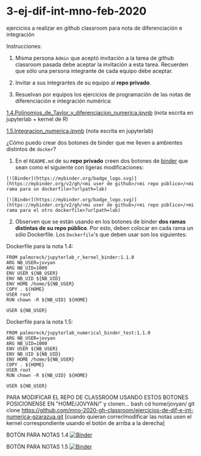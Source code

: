# 3-ej-dif-int-mno-feb-2020
ejercicios a realizar en github classroom para nota de diferenciación e integración

Instrucciones:

1. Misma persona `Admin` que aceptó invitación a la tarea de github classroom pasada debe aceptar la invitación a esta tarea. Recuerden que sólo una persona integrante de cada equipo debe aceptar.

2. Invitar a sus integrantes de su equipo al **repo privado**. 

3. Resuelvan por equipos los ejercicios de programación de las notas de diferenciación e integración numérica:

[1.4.Polinomios_de_Taylor_y_diferenciacion_numerica.ipynb](1.4.Polinomios_de_Taylor_y_diferenciacion_numerica.ipynb) (nota escrita en jupyterlab + kernel de R)

[1.5.Integracion_numerica.ipynb](1.5.Integracion_numerica.ipynb) (nota escrita en jupyterlab)


¿Cómo puedo crear dos botones de binder que me lleven a ambientes distintos de `docker`?

1) En el `README.md` de su **repo privado** creen dos botones de [binder](https://mybinder.org/) que sean como el siguiente con ligeras modificaciones:

```
[![Binder](https://mybinder.org/badge_logo.svg)](https://mybinder.org/v2/gh/<mi user de github>/<mi repo público>/<mi rama para un dockerfile>?urlpath=lab) 
```

```
[![Binder](https://mybinder.org/badge_logo.svg)](https://mybinder.org/v2/gh/<mi user de github>/<mi repo público>/<mi rama para el otro dockerfile>?urlpath=lab) 
```

2) Observen que se están usando en los botones de binder **dos ramas distintas de su repo público**. Por esto, deben colocar en cada rama un sólo Dockerfile. Los `Dockerfile`'s que deben usar son los siguientes: 

Dockerfile para la nota 1.4:

```
FROM palmoreck/jupyterlab_r_kernel_binder:1.1.0
ARG NB_USER=jovyan
ARG NB_UID=1000
ENV USER ${NB_USER}
ENV NB_UID ${NB_UID}
ENV HOME /home/${NB_USER}
COPY . ${HOME}
USER root
RUN chown -R ${NB_UID} ${HOME}

USER ${NB_USER}
```

Dockerfile para la nota 1.5:

```
FROM palmoreck/jupyterlab_numerical_binder_test:1.1.0
ARG NB_USER=jovyan
ARG NB_UID=1000
ENV USER ${NB_USER}
ENV NB_UID ${NB_UID}
ENV HOME /home/${NB_USER}
COPY . ${HOME}
USER root
RUN chown -R ${NB_UID} ${HOME}

USER ${NB_USER}
```


PARA MODIFICAR EL REPO DE CLASSROOM USANDO ESTOS BOTONES POSICIONENSE EN "HOME/JOVYAN/" y clonen...
bash
cd home/jovyan/
git clone https://github.com/mno-2020-gh-classroom/ejercicios-de-dif-e-int-numerica-gzarazua.git 
[cuando quieran correr/modificar las notas usen el kernel correspondiente usando el botón de arriba a la derecha]

BOTÓN PARA NOTAS 1.4
[![Binder](https://mybinder.org/badge_logo.svg)](https://mybinder.org/v2/gh/gzarazua/repo_publico_mno/rama1?urlpath=lab)

BOTÓN PARA NOTAS 1.5
[![Binder](https://mybinder.org/badge_logo.svg)](https://mybinder.org/v2/gh/gzarazua/repo_publico_mno/rama2?urlpath=lab) 
